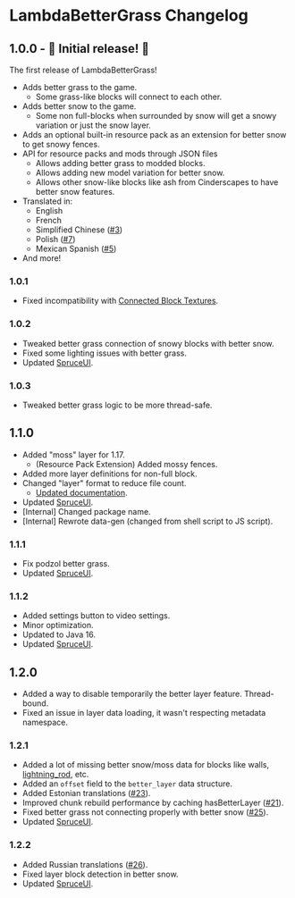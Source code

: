 # LambdaBetterGrass Changelog

## 1.0.0 - :tada: Initial release! :tada:

The first release of LambdaBetterGrass!

 - Adds better grass to the game.
   - Some grass-like blocks will connect to each other.
 - Adds better snow to the game.
   - Some non full-blocks when surrounded by snow will get a snowy variation or just the snow layer.
 - Adds an optional built-in resource pack as an extension for better snow to get snowy fences.
 - API for resource packs and mods through JSON files
   - Allows adding better grass to modded blocks.
   - Allows adding new model variation for better snow.
   - Allows other snow-like blocks like ash from Cinderscapes to have better snow features.
 - Translated in:
   - English
   - French
   - Simplified Chinese ([#3](https://github.com/LambdAurora/LambdaBetterGrass/pull/3))
   - Polish ([#7](https://github.com/LambdAurora/LambdaBetterGrass/pull/7))
   - Mexican Spanish ([#5](https://github.com/LambdAurora/LambdaBetterGrass/pull/5))
 - And more!
 
### 1.0.1

 - Fixed incompatibility with [Connected Block Textures].

### 1.0.2

 - Tweaked better grass connection of snowy blocks with better snow.
 - Fixed some lighting issues with better grass. 
 - Updated [SpruceUI].

### 1.0.3

 - Tweaked better grass logic to be more thread-safe.

## 1.1.0

 - Added "moss" layer for 1.17.
   - (Resource Pack Extension) Added mossy fences.
 - Added more layer definitions for non-full block.
 - Changed "layer" format to reduce file count.
   - [Updated documentation](https://github.com/LambdAurora/LambdaBetterGrass/blob/1.17/documentation/LAYER_METHOD.md).
 - Updated [SpruceUI].
 - \[Internal] Changed package name.
 - \[Internal] Rewrote data-gen (changed from shell script to JS script).

### 1.1.1

 - Fix podzol better grass.
 - Updated [SpruceUI].

### 1.1.2

 - Added settings button to video settings.
 - Minor optimization.
 - Updated to Java 16.
 - Updated [SpruceUI].

## 1.2.0

 - Added a way to disable temporarily the better layer feature. Thread-bound.
 - Fixed an issue in layer data loading, it wasn't respecting metadata namespace.

### 1.2.1

 - Added a lot of missing better snow/moss data for blocks like walls, [lightning_rod](https://github.com/LambdAurora/LambdaBetterGrass/issues/17), etc.
 - Added an `offset` field to the `better_layer` data structure.
 - Added Estonian translations ([#23](https://github.com/LambdAurora/LambdaBetterGrass/pull/23)).
 - Improved chunk rebuild performance by caching hasBetterLayer ([#21](https://github.com/LambdAurora/LambdaBetterGrass/pull/21)).
 - Fixed better grass not connecting properly with better snow ([#25](https://github.com/LambdAurora/LambdaBetterGrass/issues/25)).
 - Updated [SpruceUI].

### 1.2.2

- Added Russian translations ([#26](https://github.com/LambdAurora/LambdaBetterGrass/pull/26)).
- Fixed layer block detection in better snow.
- Updated [SpruceUI].

[SpruceUI]: https://github.com/LambdAurora/SpruceUI
[Connected Block Textures]: https://www.curseforge.com/minecraft/mc-mods/connected-block-textures "Connected Block Textures CurseForge page"
